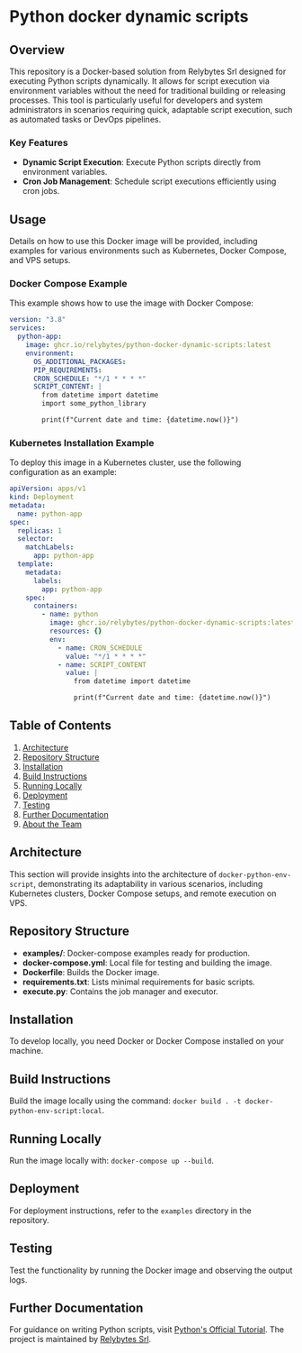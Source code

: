 # Python docker dynamic scripts

## Overview

This repository is a Docker-based solution from Relybytes Srl designed for executing Python scripts dynamically. It allows for script execution via environment variables without the need for traditional building or releasing processes. This tool is particularly useful for developers and system administrators in scenarios requiring quick, adaptable script execution, such as automated tasks or DevOps pipelines.

### Key Features

- **Dynamic Script Execution**: Execute Python scripts directly from environment variables.
- **Cron Job Management**: Schedule script executions efficiently using cron jobs.

## Usage

Details on how to use this Docker image will be provided, including examples for various environments such as Kubernetes, Docker Compose, and VPS setups.

### Docker Compose Example

This example shows how to use the image with Docker Compose:

```yaml
version: "3.8"
services:
  python-app:
    image: ghcr.io/relybytes/python-docker-dynamic-scripts:latest
    environment:
      OS_ADDITIONAL_PACKAGES:
      PIP_REQUIREMENTS:
      CRON_SCHEDULE: "*/1 * * * *"
      SCRIPT_CONTENT: |
        from datetime import datetime
        import some_python_library

        print(f"Current date and time: {datetime.now()}")
```

### Kubernetes Installation Example

To deploy this image in a Kubernetes cluster, use the following configuration as an example:

```yaml
apiVersion: apps/v1
kind: Deployment
metadata:
  name: python-app
spec:
  replicas: 1
  selector:
    matchLabels:
      app: python-app
  template:
    metadata:
      labels:
        app: python-app
    spec:
      containers:
        - name: python
          image: ghcr.io/relybytes/python-docker-dynamic-scripts:latest
          resources: {}
          env:
            - name: CRON_SCHEDULE
              value: "*/1 * * * *"
            - name: SCRIPT_CONTENT
              value: |
                from datetime import datetime

                print(f"Current date and time: {datetime.now()}")
```

## Table of Contents

1. [Architecture](#architecture)
2. [Repository Structure](#repository-structure)
3. [Installation](#installation)
4. [Build Instructions](#build-instructions)
5. [Running Locally](#running-locally)
6. [Deployment](#deployment)
7. [Testing](#testing)
8. [Further Documentation](#further-documentation)
9. [About the Team](#about-the-team)

## Architecture

This section will provide insights into the architecture of `docker-python-env-script`, demonstrating its adaptability in various scenarios, including Kubernetes clusters, Docker Compose setups, and remote execution on VPS.

## Repository Structure

- **examples/**: Docker-compose examples ready for production.
- **docker-compose.yml**: Local file for testing and building the image.
- **Dockerfile**: Builds the Docker image.
- **requirements.txt**: Lists minimal requirements for basic scripts.
- **execute.py**: Contains the job manager and executor.

## Installation

To develop locally, you need Docker or Docker Compose installed on your machine.

## Build Instructions

Build the image locally using the command: `docker build . -t docker-python-env-script:local`.

## Running Locally

Run the image locally with: `docker-compose up --build`.

## Deployment

For deployment instructions, refer to the `examples` directory in the repository.

## Testing

Test the functionality by running the Docker image and observing the output logs.

## Further Documentation

For guidance on writing Python scripts, visit [Python's Official Tutorial](https://docs.python.org/3/tutorial/index.html). The project is maintained by [Relybytes Srl](www.relybytes.com).
